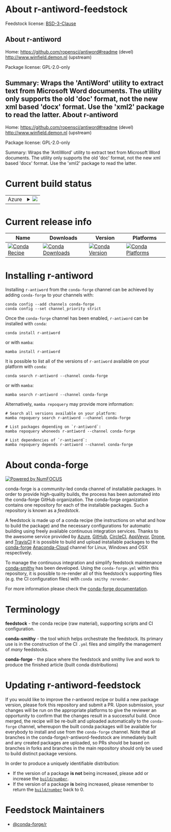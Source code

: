 About r-antiword-feedstock
==========================

Feedstock license: [BSD-3-Clause](https://github.com/conda-forge/r-antiword-feedstock/blob/main/LICENSE.txt)

About r-antiword
----------------

Home: https://github.com/ropensci/antiword#readme (devel) http://www.winfield.demon.nl (upstream)

Package license: GPL-2.0-only

Summary: Wraps the 'AntiWord' utility to extract text from Microsoft Word documents. The utility only supports the old 'doc' format, not the new xml based 'docx' format. Use the 'xml2' package to read the latter.
About r-antiword
----------------

Home: https://github.com/ropensci/antiword#readme (devel) http://www.winfield.demon.nl (upstream)

Package license: GPL-2.0-only

Summary: Wraps the 'AntiWord' utility to extract text from Microsoft Word documents. The utility only supports the old 'doc' format, not the new xml based 'docx' format. Use the 'xml2' package to read the latter.

Current build status
====================


<table>
    
  <tr>
    <td>Azure</td>
    <td>
      <details>
        <summary>
          <a href="https://dev.azure.com/conda-forge/feedstock-builds/_build/latest?definitionId=11456&branchName=main">
            <img src="https://dev.azure.com/conda-forge/feedstock-builds/_apis/build/status/r-antiword-feedstock?branchName=main">
          </a>
        </summary>
        <table>
          <thead><tr><th>Variant</th><th>Status</th></tr></thead>
          <tbody><tr>
              <td>linux_64_r_base4.2</td>
              <td>
                <a href="https://dev.azure.com/conda-forge/feedstock-builds/_build/latest?definitionId=11456&branchName=main">
                  <img src="https://dev.azure.com/conda-forge/feedstock-builds/_apis/build/status/r-antiword-feedstock?branchName=main&jobName=linux&configuration=linux%20linux_64_r_base4.2" alt="variant">
                </a>
              </td>
            </tr><tr>
              <td>linux_64_r_base4.3</td>
              <td>
                <a href="https://dev.azure.com/conda-forge/feedstock-builds/_build/latest?definitionId=11456&branchName=main">
                  <img src="https://dev.azure.com/conda-forge/feedstock-builds/_apis/build/status/r-antiword-feedstock?branchName=main&jobName=linux&configuration=linux%20linux_64_r_base4.3" alt="variant">
                </a>
              </td>
            </tr><tr>
              <td>osx_64_r_base4.2</td>
              <td>
                <a href="https://dev.azure.com/conda-forge/feedstock-builds/_build/latest?definitionId=11456&branchName=main">
                  <img src="https://dev.azure.com/conda-forge/feedstock-builds/_apis/build/status/r-antiword-feedstock?branchName=main&jobName=osx&configuration=osx%20osx_64_r_base4.2" alt="variant">
                </a>
              </td>
            </tr><tr>
              <td>osx_64_r_base4.3</td>
              <td>
                <a href="https://dev.azure.com/conda-forge/feedstock-builds/_build/latest?definitionId=11456&branchName=main">
                  <img src="https://dev.azure.com/conda-forge/feedstock-builds/_apis/build/status/r-antiword-feedstock?branchName=main&jobName=osx&configuration=osx%20osx_64_r_base4.3" alt="variant">
                </a>
              </td>
            </tr><tr>
              <td>win_64</td>
              <td>
                <a href="https://dev.azure.com/conda-forge/feedstock-builds/_build/latest?definitionId=11456&branchName=main">
                  <img src="https://dev.azure.com/conda-forge/feedstock-builds/_apis/build/status/r-antiword-feedstock?branchName=main&jobName=win&configuration=win%20win_64_" alt="variant">
                </a>
              </td>
            </tr>
          </tbody>
        </table>
      </details>
    </td>
  </tr>
</table>

Current release info
====================

| Name | Downloads | Version | Platforms |
| --- | --- | --- | --- |
| [![Conda Recipe](https://img.shields.io/badge/recipe-r--antiword-green.svg)](https://anaconda.org/conda-forge/r-antiword) | [![Conda Downloads](https://img.shields.io/conda/dn/conda-forge/r-antiword.svg)](https://anaconda.org/conda-forge/r-antiword) | [![Conda Version](https://img.shields.io/conda/vn/conda-forge/r-antiword.svg)](https://anaconda.org/conda-forge/r-antiword) | [![Conda Platforms](https://img.shields.io/conda/pn/conda-forge/r-antiword.svg)](https://anaconda.org/conda-forge/r-antiword) |

Installing r-antiword
=====================

Installing `r-antiword` from the `conda-forge` channel can be achieved by adding `conda-forge` to your channels with:

```
conda config --add channels conda-forge
conda config --set channel_priority strict
```

Once the `conda-forge` channel has been enabled, `r-antiword` can be installed with `conda`:

```
conda install r-antiword
```

or with `mamba`:

```
mamba install r-antiword
```

It is possible to list all of the versions of `r-antiword` available on your platform with `conda`:

```
conda search r-antiword --channel conda-forge
```

or with `mamba`:

```
mamba search r-antiword --channel conda-forge
```

Alternatively, `mamba repoquery` may provide more information:

```
# Search all versions available on your platform:
mamba repoquery search r-antiword --channel conda-forge

# List packages depending on `r-antiword`:
mamba repoquery whoneeds r-antiword --channel conda-forge

# List dependencies of `r-antiword`:
mamba repoquery depends r-antiword --channel conda-forge
```


About conda-forge
=================

[![Powered by
NumFOCUS](https://img.shields.io/badge/powered%20by-NumFOCUS-orange.svg?style=flat&colorA=E1523D&colorB=007D8A)](https://numfocus.org)

conda-forge is a community-led conda channel of installable packages.
In order to provide high-quality builds, the process has been automated into the
conda-forge GitHub organization. The conda-forge organization contains one repository
for each of the installable packages. Such a repository is known as a *feedstock*.

A feedstock is made up of a conda recipe (the instructions on what and how to build
the package) and the necessary configurations for automatic building using freely
available continuous integration services. Thanks to the awesome service provided by
[Azure](https://azure.microsoft.com/en-us/services/devops/), [GitHub](https://github.com/),
[CircleCI](https://circleci.com/), [AppVeyor](https://www.appveyor.com/),
[Drone](https://cloud.drone.io/welcome), and [TravisCI](https://travis-ci.com/)
it is possible to build and upload installable packages to the
[conda-forge](https://anaconda.org/conda-forge) [Anaconda-Cloud](https://anaconda.org/)
channel for Linux, Windows and OSX respectively.

To manage the continuous integration and simplify feedstock maintenance
[conda-smithy](https://github.com/conda-forge/conda-smithy) has been developed.
Using the ``conda-forge.yml`` within this repository, it is possible to re-render all of
this feedstock's supporting files (e.g. the CI configuration files) with ``conda smithy rerender``.

For more information please check the [conda-forge documentation](https://conda-forge.org/docs/).

Terminology
===========

**feedstock** - the conda recipe (raw material), supporting scripts and CI configuration.

**conda-smithy** - the tool which helps orchestrate the feedstock.
                   Its primary use is in the construction of the CI ``.yml`` files
                   and simplify the management of *many* feedstocks.

**conda-forge** - the place where the feedstock and smithy live and work to
                  produce the finished article (built conda distributions)


Updating r-antiword-feedstock
=============================

If you would like to improve the r-antiword recipe or build a new
package version, please fork this repository and submit a PR. Upon submission,
your changes will be run on the appropriate platforms to give the reviewer an
opportunity to confirm that the changes result in a successful build. Once
merged, the recipe will be re-built and uploaded automatically to the
`conda-forge` channel, whereupon the built conda packages will be available for
everybody to install and use from the `conda-forge` channel.
Note that all branches in the conda-forge/r-antiword-feedstock are
immediately built and any created packages are uploaded, so PRs should be based
on branches in forks and branches in the main repository should only be used to
build distinct package versions.

In order to produce a uniquely identifiable distribution:
 * If the version of a package **is not** being increased, please add or increase
   the [``build/number``](https://docs.conda.io/projects/conda-build/en/latest/resources/define-metadata.html#build-number-and-string).
 * If the version of a package **is** being increased, please remember to return
   the [``build/number``](https://docs.conda.io/projects/conda-build/en/latest/resources/define-metadata.html#build-number-and-string)
   back to 0.

Feedstock Maintainers
=====================

* [@conda-forge/r](https://github.com/conda-forge/r/)

